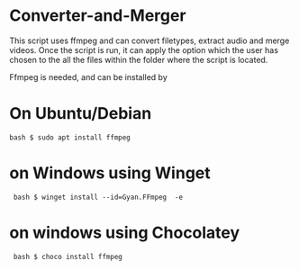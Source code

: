 # Converter-and-Merger
This script uses ffmpeg and can convert filetypes, extract audio and merge videos. 
Once the script is run, it can apply the option which the user has chosen to the all the files within the folder where the script is located.


Ffmpeg is needed, and can be installed by
# On Ubuntu/Debian 
```bash $ sudo apt install ffmpeg```
# on Windows using Winget
``` bash $ winget install --id=Gyan.FFmpeg  -e```
# on windows using Chocolatey 
``` bash $ choco install ffmpeg```
